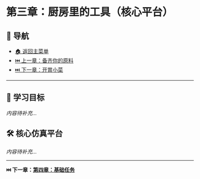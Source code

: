 # 第三章：厨房里的工具（核心平台）

## 🧭 导航

- [🏠 返回主菜单](../../README.md)
- [⏮️ 上一章：备齐你的原料](../02-prerequisites/)
- [⏭️ 下一章：开胃小菜](../04-basic-tasks/)

---

## 🎯 学习目标
*内容待补充...*

## 🛠️ 核心仿真平台
*内容待补充...*

---

**⏭️ 下一章：[第四章：基础任务](../04-basic-tasks/)** 